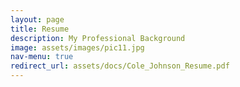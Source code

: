 ```yaml
---
layout: page
title: Resume
description: My Professional Background
image: assets/images/pic11.jpg
nav-menu: true
redirect_url: assets/docs/Cole_Johnson_Resume.pdf
---
```

